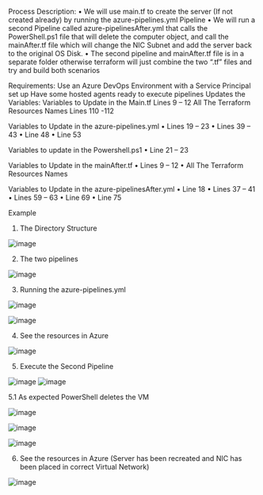 Process Description:
•	We will use main.tf to create the server (If not created already) by running the azure-pipelines.yml Pipeline
•	We will run a second Pipeline called azure-pipelinesAfter.yml that calls the PowerShell.ps1 file that will delete the computer object,  and call the mainAfter.tf file which will change the NIC Subnet and add the server back to the original OS Disk.
•	The second pipeline and mainAfter.tf file is in a separate folder otherwise terraform will just combine the two “.tf” files and try and build both scenarios

Requirements:
Use an Azure DevOps Environment with a Service Principal set up
Have some hosted agents ready to execute pipelines
Updates the Variables:
Variables to Update in the Main.tf
Lines 9 – 12
All The Terraform Resources Names
Lines 110 -112

Variables to Update in the azure-pipelines.yml
•	Lines 19 – 23
•	Lines 39 – 43
•	Line 48
•	Line 53

Variables to update in the Powershell.ps1
•	Line 21 – 23

Variables to Update in the mainAfter.tf
•	Lines 9 – 12
•	All The Terraform Resources Names

Variables to Update in the azure-pipelinesAfter.yml
•	Line 18
•	Lines 37 – 41
•	Lines 59 – 63 
•	Line 69
•	Line 75

Example
1.	The Directory Structure

![image](https://user-images.githubusercontent.com/23274490/160882603-94b80529-f3ff-4775-a483-dee30078dc91.png)

2.	The two pipelines

![image](https://user-images.githubusercontent.com/23274490/160882648-5e7ae485-8113-43d5-887e-c8459d978864.png)

3.	Running the azure-pipelines.yml

![image](https://user-images.githubusercontent.com/23274490/160882725-967781ce-3ed9-42d0-aac0-edc74e1aa15a.png)

![image](https://user-images.githubusercontent.com/23274490/160882741-4d78568e-9b0e-42da-b573-f135bb192326.png)

4.	See the resources in Azure

![image](https://user-images.githubusercontent.com/23274490/160882775-67f60916-60e2-4905-ba53-4de8568685a5.png)

5.	Execute the Second Pipeline

![image](https://user-images.githubusercontent.com/23274490/160882817-3d4f3072-d9e1-4b14-bf25-1d6e54e355bb.png)
![image](https://user-images.githubusercontent.com/23274490/160882891-75f2af1c-329b-4d40-9b1d-4b9ea5eb3365.png)

5.1 As expected PowerShell deletes the VM

![image](https://user-images.githubusercontent.com/23274490/160882934-0f4830d1-8b77-4f41-bd32-35b96e4a4d51.png)

![image](https://user-images.githubusercontent.com/23274490/160882990-1949ed27-0ded-4dfe-a3b8-b6a3bb8f4344.png)

![image](https://user-images.githubusercontent.com/23274490/160883036-ec5e420c-96b3-4222-8e48-9f6c80315739.png)

6.	See the resources in Azure (Server has been recreated and NIC has been placed in correct Virtual Network)

![image](https://user-images.githubusercontent.com/23274490/160883065-473f0dc5-f07f-47c7-9fea-aad8b8f2dc99.png)
